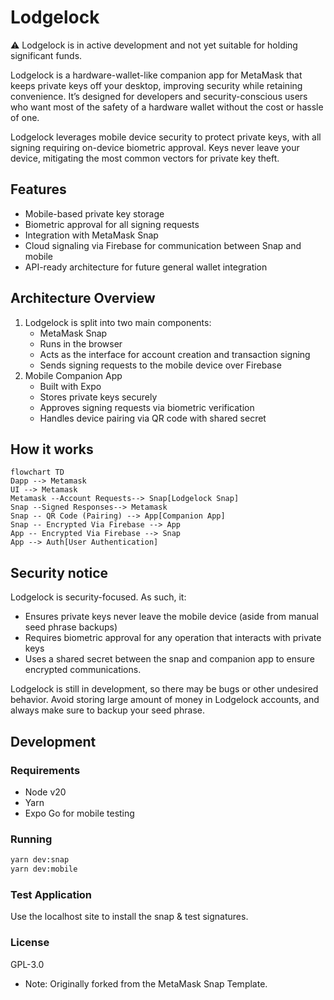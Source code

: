# Lodgelock

⚠️ Lodgelock is in active development and not yet suitable for holding significant funds.

Lodgelock is a hardware-wallet-like companion app for MetaMask that keeps private keys off your desktop, improving security while retaining convenience. It’s designed for developers and security-conscious users who want most of the safety of a hardware wallet without the cost or hassle of one.

Lodgelock leverages mobile device security to protect private keys, with all signing requiring on-device biometric approval. Keys never leave your device, mitigating the most common vectors for private key theft.

## Features

- Mobile-based private key storage
- Biometric approval for all signing requests
- Integration with MetaMask Snap
- Cloud signaling via Firebase for communication between Snap and mobile
- API-ready architecture for future general wallet integration

## Architecture Overview

1. Lodgelock is split into two main components:
    - MetaMask Snap
    - Runs in the browser
    - Acts as the interface for account creation and transaction signing
    - Sends signing requests to the mobile device over Firebase
2. Mobile Companion App
    - Built with Expo
    - Stores private keys securely
    - Approves signing requests via biometric verification
    - Handles device pairing via QR code with shared secret

## How it works

```mermaid
flowchart TD
Dapp --> Metamask
UI --> Metamask
Metamask --Account Requests--> Snap[Lodgelock Snap]
Snap --Signed Responses--> Metamask
Snap -- QR Code (Pairing) --> App[Companion App]
Snap -- Encrypted Via Firebase --> App
App -- Encrypted Via Firebase --> Snap
App --> Auth[User Authentication]
```

## Security notice

Lodgelock is security-focused. As such, it:
- Ensures private keys never leave the mobile device (aside from manual seed phrase backups)
- Requires biometric approval for any operation that interacts with private keys
- Uses a shared secret between the snap and companion app to ensure encrypted communications.

Lodgelock is still in development, so there may be bugs or other undesired behavior. Avoid storing large amount of money in Lodgelock accounts, and always make sure to backup your seed phrase.

## Development

### Requirements

- Node v20
- Yarn
- Expo Go for mobile testing

### Running

```bash
yarn dev:snap
yarn dev:mobile
```

### Test Application

Use the localhost site to install the snap & test signatures.

### License

GPL-3.0

- Note: Originally forked from the MetaMask Snap Template.
